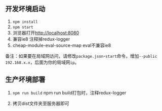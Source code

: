 ## 开发坏境启动

1. `npm install`
2. `npm start`
3. 浏览器打开[http://localhost:8080](http://localhost:8080)
4. 兼容ie8 注释掉redux-logger
5. cheap-module-eval-source-map  eval不兼容ie8

备注：如果要在局域网访问，请修改`package.json`-`start`命令，增加`--public 192.168.x.x`，后面为你的局域网`ip`。

## 生产坏境部署

1. `npm run build`
npm run build打包时，注释redux-logger

2. 拷贝dist文件夹至服务器即可
